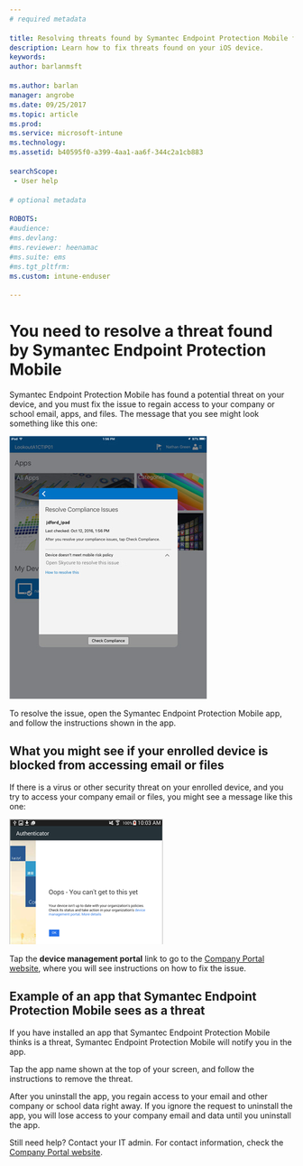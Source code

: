 ```yaml
---
# required metadata

title: Resolving threats found by Symantec Endpoint Protection Mobile for iOS | Microsoft Docs
description: Learn how to fix threats found on your iOS device.
keywords:
author: barlanmsft

ms.author: barlan
manager: angrobe
ms.date: 09/25/2017
ms.topic: article
ms.prod:
ms.service: microsoft-intune
ms.technology:
ms.assetid: b40595f0-a399-4aa1-aa6f-344c2a1cb883

searchScope:
 - User help

# optional metadata

ROBOTS:  
#audience:
#ms.devlang:
#ms.reviewer: heenamac
#ms.suite: ems
#ms.tgt_pltfrm:
ms.custom: intune-enduser

---
```


# You need to resolve a threat found by Symantec Endpoint Protection Mobile

Symantec Endpoint Protection Mobile has found a potential threat on your device, and you must fix the issue to regain access to your company or school email, apps, and files. The message that you see might look something like this one:

![Out of compliance message from Symantec Endpoint Protection Mobile](./media/ios-skycure-noncompliant-in-ssp.png)

To resolve the issue, open the Symantec Endpoint Protection Mobile app, and follow the instructions shown in the app.

## What you might see if your enrolled device is blocked from accessing email or files

If there is a virus or other security threat on your enrolled device, and you try to access your company email or files, you might see a message like this one:

![Skycure error message with link to Company Portal website](./media/mtd-go-to-device-management-portal-android.png)

Tap the **device management portal** link to go to the [Company Portal website](http://portal.manage.microsoft.com), where you will see instructions on how to fix the issue.

## Example of an app that Symantec Endpoint Protection Mobile sees as a threat

If you have installed an app that Symantec Endpoint Protection Mobile thinks is a threat, Symantec Endpoint Protection Mobile will notify you in the app.

Tap the app name shown at the top of your screen, and follow the instructions to remove the threat.

After you uninstall the app, you regain access to your email and other company or school data right away. If you ignore the request to uninstall the app, you will lose access to your company email and data until you uninstall the app.

Still need help? Contact your IT admin. For contact information, check the [Company Portal website](http://portal.manage.microsoft.com).
